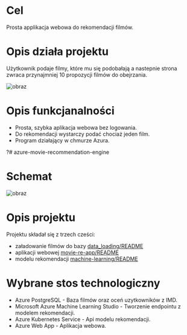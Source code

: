 # Cel 
Prosta applikacja webowa do rekomendacji filmów.

# Opis działa  projektu 
Użytkownik podaje filmy, które mu się podobałają a nastepnie strona zwraca przynajmniej 10 propozycji filmów do obejrzania.


![obraz](https://user-images.githubusercontent.com/66008982/202915524-e50b310a-4e30-461d-9445-f66ef70cb3c4.png)


# Opis funkcjanalności 
- Prosta, szybka aplikacja webowa bez logowania. 
- Do rekomendacji wystarczy podać chociaż jeden film. 
- Program działający w chmurze Azura. 

?# azure-movie-recommendation-engine
# Schemat

![obraz](https://user-images.githubusercontent.com/66008982/202915524-e50b310a-4e30-461d-9445-f66ef70cb3c4.png)



# Opis projektu 
Projektu składał się z trzech cześci:
- załadowanie filmów do bazy [data_loading/README](data_loading/README.md) 
- aplikacji webowej [movie-re-app/README](movie-re-app/README.md) 
- modelu rekomendacji  [machine-learning/README](machine-learning/README.md) 


# Wybrane stos technologiczny
- Azure PostgreSQL - Baza filmów oraz oceń uzytkowników z IMD.
- Microsoft Azure Machine Learning Studio - Tworzenie endpointu z modelem rekomendacji. 
- Azure Kubernetes Service - Api modelu rekomendacji.
- Azure Web App - Aplikacja webowa. 






